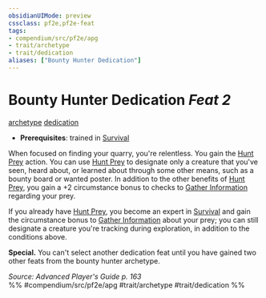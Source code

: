 ```yaml
---
obsidianUIMode: preview
cssclass: pf2e,pf2e-feat
tags:
- compendium/src/pf2e/apg
- trait/archetype
- trait/dedication
aliases: ["Bounty Hunter Dedication"]
---
```

# Bounty Hunter Dedication  *Feat 2*  
[archetype](../../Rules/traits/archetype.md)  [dedication](../../Rules/traits/dedication.md)  

- **Prerequisites**: trained in [Survival](../skills.md#Survival)

When focused on finding your quarry, you're relentless. You gain the [Hunt Prey](../../Rules/actions/hunt-prey.md) action. You can use [Hunt Prey](../../Rules/actions/hunt-prey.md) to designate only a creature that you've seen, heard about, or learned about through some other means, such as a bounty board or wanted poster. In addition to the other benefits of [Hunt Prey](../../Rules/actions/hunt-prey.md), you gain a +2 circumstance bonus to checks to [Gather Information](../../Rules/actions/gather-information.md) regarding your prey.

If you already have [Hunt Prey](../../Rules/actions/hunt-prey.md), you become an expert in [Survival](../skills.md#Survival) and gain the circumstance bonus to [Gather Information](../../Rules/actions/gather-information.md) about your prey; you can still designate a creature you're tracking during exploration, in addition to the conditions above.

**Special.** You can't select another dedication feat until you have gained two other feats from the bounty hunter archetype.

*Source: Advanced Player's Guide p. 163*  
%% #compendium/src/pf2e/apg #trait/archetype #trait/dedication %%
